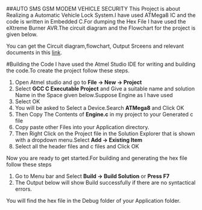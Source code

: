 ##AUTO SMS GSM MODEM VEHICLE SECURITY
This Project is about Realizing a Automatic Vehicle Lock System.I have used ATMega8 IC and the code is written in Embedded C.For dumping the Hex File I have used the eXtreme Burner AVR.The circuit diagram and the Flowchart for the project is given below.

You can get the Circuit diagram,flowchart, Output Srceens and relevant documents in this [link](https://goo.gl/kAao1w).

#Building the Code
I have used the Atmel Studio IDE for writing and building the code.To create the project follow these steps.
1. Open Atmel studio and go to **File -> New -> Project**
2. Select **GCC C Executable Project** and Give a suitable name and solution Name in the Space given below.Suppose Engine as I have used
3. Select OK
4. You will be asked to Select a Device.Search **ATMega8** and Click OK
5. Then Copy The Contents of **Engine.c** in my project to your Generated c file
6. Copy paste other Files into your Application directory.
7. Then Right Click on the Project file in the Solution Explorer that is shown with a dropdown menu.Select **Add -> Existing Item**
8. Select all the header files and c files and Click OK

Now you are ready to get started.For building and generating the hex file follow these steps
1. Go to Menu bar and Select **Build -> Build Solution** or **Press F7**
2. The Output below will show Build successfully if there are no syntactical errors.

You will find the hex file in the Debug folder of your Application folder.
